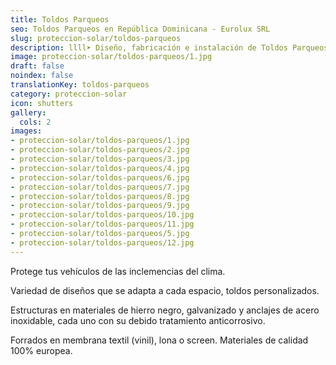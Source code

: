 ```yaml
---
title: Toldos Parqueos
seo: Toldos Parqueos en República Dominicana - Eurolux SRL
slug: proteccion-solar/toldos-parqueos
description: llll➤ Diseño, fabricación e instalación de Toldos Parqueos ✅ y todo tipo de envolvente y fachada ligera para su proyecto.
image: proteccion-solar/toldos-parqueos/1.jpg
draft: false
noindex: false
translationKey: toldos-parqueos
category: proteccion-solar
icon: shutters
gallery:
  cols: 2
images:
- proteccion-solar/toldos-parqueos/1.jpg
- proteccion-solar/toldos-parqueos/2.jpg
- proteccion-solar/toldos-parqueos/3.jpg
- proteccion-solar/toldos-parqueos/4.jpg
- proteccion-solar/toldos-parqueos/6.jpg
- proteccion-solar/toldos-parqueos/7.jpg
- proteccion-solar/toldos-parqueos/8.jpg
- proteccion-solar/toldos-parqueos/9.jpg
- proteccion-solar/toldos-parqueos/10.jpg
- proteccion-solar/toldos-parqueos/11.jpg
- proteccion-solar/toldos-parqueos/5.jpg
- proteccion-solar/toldos-parqueos/12.jpg
---
```

Protege tus vehículos de las inclemencias del clima.

Variedad de diseños que se adapta a cada espacio, toldos personalizados.

Estructuras en materiales de hierro negro, galvanizado y anclajes de acero inoxidable, cada uno con su debido tratamiento anticorrosivo.

Forrados en membrana textil (vinil), lona o screen. Materiales de calidad 100% europea.
